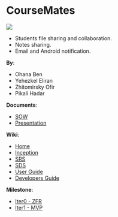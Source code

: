 CourseMates
===========

<p style="image align: left"><img src="https://github.com/CourseMates/CourseMates/blob/master/Images/Logo.png?raw=true"/></p>

* Students file sharing and collaboration.
* Notes sharing.
* Email and Android notification.

__By__:
* Ohana Ben
* Yehezkel Eliran 
* Zhitomirsky Ofir
* Pikali Hadar

__Documents__:
* [SOW](https://github.com/CourseMates/CourseMates/blob/master/Files/SOW+%D7%A4%D7%A8%D7%95%D7%99%D7%99%D7%A7%D7%98.docx?raw=true)
* [Presentation](https://github.com/CourseMates/CourseMates/blob/master/Files/CourseMates_Project.pptx?raw=true)

__Wiki__:
* [Home](https://github.com/CourseMates/CourseMates/wiki)
* [Inception](https://github.com/CourseMates/CourseMates/wiki/Inception)
* [SRS](https://github.com/CourseMates/CourseMates/wiki/SRS)
* [SDS](https://github.com/CourseMates/CourseMates/wiki/SDS)
* [User Guide](https://github.com/CourseMates/CourseMates/wiki/User-Guide)
* [Developers Guide](https://github.com/CourseMates/CourseMates/wiki/Developers-Guide)

__Milestone__:
* [Iter0 - ZFR](https://github.com/CourseMates/CourseMates/wiki/Iter0---ZRF)
* [Iter1 - MVP](https://github.com/CourseMates/CourseMates/wiki/Iter1---MVP)
